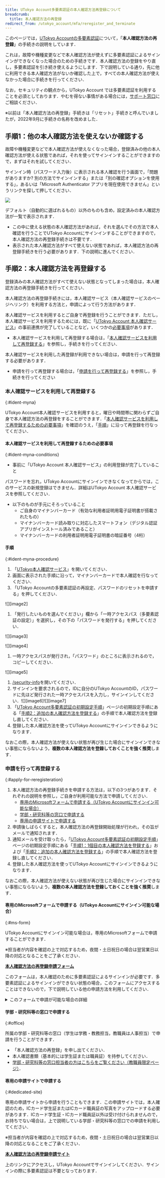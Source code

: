 ```yaml
---
title: UTokyo Account多要素認証の本人確認方法再登録について
breadcrumb:
  title: 本人確認方法の再登録
redirect_from: /utokyo_account/mfa/reregister_and_terminate
---
```


このページでは，[UTokyo Accountの多要素認証](../)について，「**本人確認方法の再登録**」の手続きの説明をしています．

これは，故障や機種変更などで本人確認方法が使えずに多要素認証によるサインインができなくなった場合のための手続きです．本人確認方法の登録をやり直し，多要素認証を引き続き使えるようにします．下で説明している通り，先に他に利用できる本人確認方法がないか確認した上で，すべての本人確認方法が使えなかった場合に手続きを行ってください．

なお，セキュリティの観点から，UTokyo Account では多要素認証を利用することを必須としております．やむを得ない事情がある場合には，[サポート窓口](/support/email-form/)にご相談ください．

※以前は「本人確認方法の再登録」手続きは「リセット」手続きと呼んでいましたが，2022年9月に手続きの名称を改めました．

## 手順1：他の本人確認方法を使えないか確認する

故障や機種変更などで本人確認方法が使えなくなった場合，登録済みの他の本人確認方法が使える状態であれば，それを使ってサインインすることができますので，まずはそれを試してください．

サインイン時（パスワード入力後）に表示される本人確認を行う画面で，「問題がありますか? 別の方法でサインインする」または「別の確認オプションを使用する」，あるいは「Microsoft Authenticator アプリを現在使用できません」というリンクを探して押してください．

![](../initial/signin_with_another_method.png)

デフォルト（自動的に選ばれるもの）以外のものも含め，設定済みの本人確認方法が一覧で表示されます．

- この中に使える状態の本人確認方法があれば，それを選んでその方法で本人確認を行うことでUTokyo Accountにサインインすることができますので，本人確認方法の再登録手続きは不要です．
- 表示された本人確認方法がすべて使えない状態であれば，本人確認方法の再登録手続きを行う必要があります．下の説明に進んでください．

## 手順2：本人確認方法を再登録する

登録済みの本人確認方法がすべて使えない状態となってしまった場合は，本人確認方法の再登録手続きを行ってください．

本人確認方法の再登録手続きには，本人確認サービス（本人確認サービスのページへリンク）を利用する方法と，申請によって行う方法があります．

本人確認サービスを利用するとご自身で再登録を行うことができます．ただし，本人確認サービスを利用するためには，既に「[UTokyo Account 本人確認サービス](../ident-myna/)」の事前連携が完了していることなど，いくつかの[必要事項](#ident-myna-conditions)があります．

- 本人確認サービスを利用して再登録する場合は，「[本人確認サービスを利用して再登録する](#ident-myna)」を参照し，手続きを行ってください．

本人確認サービスを利用した再登録が利用できない場合は，申請を行って再登録する必要があります．

- 申請を行って再登録する場合は，「[申請を行って再登録する](#apply-for-reregisteration)」を参照し，手続きを行ってください

### 本人確認サービスを利用して再登録する
{:#ident-myna}

UTokyo Account本人確認サービスを利用すると，曜日や時間帯に関わらずご自身で本人確認方法の再登録をすることができます．「[本人確認サービスを利用して再登録するための必要事項](#ident-myna-conditions)」を確認のうえ，「[手順](#ident-myna-procedure)」に沿って再登録を行なってください．

#### 本人確認サービスを利用して再登録するための必要事項
{:#ident-myna-conditions}

- 事前に「UTokyo Account 本人確認サービス」の利用登録が完了していること

パスワードを忘れ，UTokyo Accountにサインインできなくなってからでは，このサービスの新規登録はできません．詳細はUTokyo Account 本人確認サービスを参照してください．

- 以下のものが手元にそろっていること
  - ご自身のマイナンバーカード（有効な利用者証明用電子証明書が搭載されたもの）
  - マイナンバーカード読み取りに対応したスマートフォン（デジタル認証アプリがインストール済みであること）
  - マイナンバーカードの利用者証明用電子証明書の暗証番号（4桁）

#### 手順
{:#ident-myna-procedure}

1. 「[UTokyo本人確認サービス](https://identification.adm.u-tokyo.ac.jp/verify/)」を開いてください．
1. 画面に表示された手順に沿って，マイナンバーカードで本人確認を行なってください．
1. 「UTokyo Accountの多要素認証の再設定、パスワードのリセットを申請する」を押してください．

![][image2]

1. 「発行したいものを選んでください」欄から「一時アクセスパス（多要素認証の設定）」を選択し，その下の「パスワードを発行する」を押してください．

![][image3]

![][image4]

1. 一時アクセスパスが発行され，「パスワード」のところに表示されるので，コピーしてください．

![][image5]

1. [/security-info](https://mysignins.microsoft.com/security-info)を開いてください．
1. サインインを要求されるので，IDに自分のUTokyo AccountのID，パスワードに先ほど発行された一時アクセスパスを入力し，サインインしてください．![][image6]![][image7]
1. 「[UTokyo Account多要素認証の初期設定手順](../initial/)」ページの初期設定手順にある「[手順2：追加の本人確認方法を登録する](../initial/#alternative)」の手順で本人確認方法を登録し直してください．
1. 登録した本人確認方法を使ってUTokyo Accountにサインインできるようになります．

なおこの際，本人確認方法が使えない状態が再び生じた場合にサインインできない事態にならないよう，**複数の本人確認方法を登録しておくことを強く推奨**します．

### 申請を行って再登録する
{:#apply-for-reregisteration}

1. 本人確認方法の再登録手続きを申請する方法は，以下の3つがあります．それぞれの説明を参照し，ご自身が利用可能な方法で申請してください．
    - [専用のMicrosoftフォームで申請する（UTokyo Accountにサインイン可能な場合）](#ms-form)
    - [学部・研究科等の窓口で申請する](#office)
    - [専用の申請サイトで申請する](#dedicated-site)
1. 申請後しばらくすると，本人確認方法の再登録開始処理が行われ，その旨がメールで通知されます．
1. 通知メールを受け取ったら，「[UTokyo Account多要素認証の初期設定手順](../initial/)」ページの初期設定手順にある「[手順1：1個目の本人確認方法を登録する](../initial/#first)」および「[手順2：追加の本人確認方法を登録する](../initial/#alternative)」の手順で本人確認方法を登録し直してください．
1. 登録した本人確認方法を使ってUTokyo Accountにサインインできるようになります．

なおこの際，本人確認方法が使えない状態が再び生じた場合にサインインできない事態にならないよう，**複数の本人確認方法を登録しておくことを強く推奨**します．

#### 専用のMicrosoftフォームで申請する（UTokyo Accountにサインイン可能な場合）
{:#ms-form}

UTokyo Accountにサインイン可能な場合は，専用のMicrosoftフォームで申請することができます．

※担当者が内容を確認の上で対応するため，夜間・土日祝日の場合は翌営業日以降の対応となることをご了承ください．

<b class="box center">
<a href="https://forms.office.com/r/NS4sh40RjR">本人確認方法の再登録申請フォーム</a>
</b>

このフォームは，本人確認のために多要素認証によるサインインが必要です．多要素認証によるサインインができない状態の場合，このフォームにアクセスすることはできないので，下で説明している他の申請方法を利用してください．

<details>
    <summary>このフォームで申請が可能な場合の詳細</summary>
    次のような場合にこのフォームを利用した申請が可能であると想定しています．
    <ul>
        <li>
            多要素認証の初期設定を行っている途中でトラブルが生じ，本人確認方法の再登録が必要になった場合
            <ul>
                <li>初期設定の手順4（利用申請）を行うまではサインインの際に多要素認証を求められることがないため，初期設定の途中であればMicrosoftフォームにサインインしてアクセスすることが可能な場合があります．</li>
            </ul>
        </li>
    </ul>
</details>

#### 学部・研究科等の窓口で申請する
{:#office}

所属の学部・研究科等の窓口（学生は学務・教務担当，教職員は人事担当）で申請を行うことができます．

- 「本人確認方法の再登録」を申し出てください．
- 本人確認書類（基本的には学生証または職員証）を持参してください．
- [学部・研究科等の窓口担当者の方はこちらをご覧ください（教職員限定ページ）](https://univtokyo.sharepoint.com/sites/utokyoportal/wiki/d/MFA_Reset_Request.aspx)．

#### 専用の申請サイトで申請する
{:#dedicated-site}

専用の申請サイトから申請を行うこともできます．この申請サイトでは，本人確認のため，ICカード学生証またはICカード職員証の写真をアップロードする必要があります．ICカード学生証・ICカード職員証以外は受け付けられませんので，お持ちでない場合は，上で説明している学部・研究科等の窓口での申請を利用してください．

※担当者が内容を確認の上で対応するため，夜間・土日祝日の場合は翌営業日以降の対応となることをご了承ください．

<b class="box center">
<a href="https://identification.adm.u-tokyo.ac.jp/ident/">本人確認方法の再登録申請サイト</a>
</b>

上のリンクにアクセスし，UTokyo Accountでサインインしてください．サインインの際に多要素認証は不要となっております．
